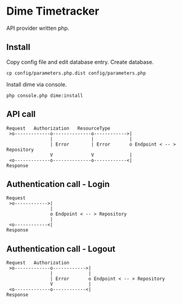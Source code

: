 # Dime Timetracker

API provider written php.


## Install

Copy config file and edit database entry. Create database.

```
cp config/parameters.php.dist config/parameters.php
```

Install dime via console.

```
php console.php dime:install
```

## API call
```
Request   Authorization   ResourceType    
 >o-------------o--------------o------------>|
                |              |             |
                | Error        | Error       o Endpoint < -- > Repository
                V              V             |
 <o-------------o--------------o------------<|
Response
```

## Authentication call - Login
```
Request
 >o------------>|
                |
                o Endpoint < -- > Repository
                |
 <o------------<|
Response
```

## Authentication call - Logout
```
Request   Authorization
 >o-------------o------------>|
                |             |
                | Error       o Endpoint < -- > Repository
                V             |
 <o-------------o------------<|
Response
```
